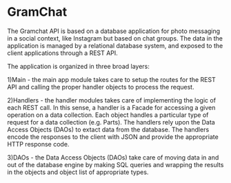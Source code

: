 # GramChat 

The Gramchat API is based on a database application for photo messaging in a social context, like Instagram but based on chat groups. The data in the application is managed by a relational database system, and exposed to the
client applications through a REST API.


The application is organized in three broad layers:

 1)Main - the main app module takes care to setup the routes for the REST API and calling the proper handler objects to process the request.
 
 2)Handlers - the handler modules takes care of implementing the logic of each REST call. In this sense, a handler is a Facade for accessing a given operation on a data collection. Each object handles a particular type of request for a data collection (e.g. Parts). The handlers rely upon the Data Access Objects (DAOs) to extact data from the database. The handlers encode the responses to the client with JSON and provide the appropriate HTTP response code.
 
 3)DAOs - the Data Access Objects (DAOs) take care of moving data in and out of the database engine by making SQL queries and wrapping the results in the objects and object list of appropriate types.


